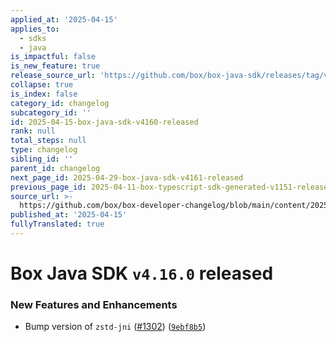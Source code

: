 ```yaml
---
applied_at: '2025-04-15'
applies_to:
  - sdks
  - java
is_impactful: false
is_new_feature: true
release_source_url: 'https://github.com/box/box-java-sdk/releases/tag/v4.16.0'
collapse: true
is_index: false
category_id: changelog
subcategory_id: ''
id: 2025-04-15-box-java-sdk-v4160-released
rank: null
total_steps: null
type: changelog
sibling_id: ''
parent_id: changelog
next_page_id: 2025-04-29-box-java-sdk-v4161-released
previous_page_id: 2025-04-11-box-typescript-sdk-generated-v1151-released
source_url: >-
  https://github.com/box/box-developer-changelog/blob/main/content/2025/04-15-box-java-sdk-v4160-released.md
published_at: '2025-04-15'
fullyTranslated: true
---
```

# Box Java SDK `v4.16.0` released

### New Features and Enhancements

* Bump version of `zstd-jni` ([#1302][1]) ([`9ebf8b5`][2])

[1]: https://github.com/box/box-java-sdk/issues/1302

[2]: https://github.com/box/box-java-sdk/commit/9ebf8b5d16c0ab8f4aa19849fdaa86935d38b294
